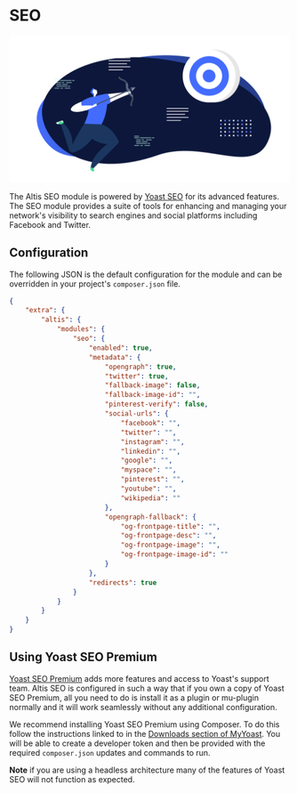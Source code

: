 # SEO

![](./assets/banner-seo.png)

The Altis SEO module is powered by [Yoast SEO](https://yoast.com/wordpress/plugins/seo/) for its advanced features. The SEO module provides a suite of tools for enhancing and managing your network's visibility to search engines and social platforms including Facebook and Twitter.

## Configuration

The following JSON is the default configuration for the module and can be overridden in your project's `composer.json` file.

```json
{
	"extra": {
		"altis": {
			"modules": {
				"seo": {
					"enabled": true,
					"metadata": {
						"opengraph": true,
						"twitter": true,
						"fallback-image": false,
						"fallback-image-id": "",
						"pinterest-verify": false,
						"social-urls": {
							"facebook": "",
							"twitter": "",
							"instagram": "",
							"linkedin": "",
							"google": "",
							"myspace": "",
							"pinterest": "",
							"youtube": "",
							"wikipedia": ""
						},
						"opengraph-fallback": {
							"og-frontpage-title": "",
							"og-frontpage-desc": "",
							"og-frontpage-image": "",
							"og-frontpage-image-id": ""
						}
					},
					"redirects": true
				}
			}
		}
	}
}
```

## Using Yoast SEO Premium

[Yoast SEO Premium](https://yoast.com/wordpress/plugins/seo/) adds more features and access to Yoast's support team. Altis SEO is configured in such a way that if you own a copy of Yoast SEO Premium, all you need to do is install it as a plugin or mu-plugin normally and it will work seamlessly without any additional configuration.

We recommend installing Yoast SEO Premium using Composer. To do this follow the instructions linked to in the [Downloads section of MyYoast](https://my.yoast.com/downloads). You will be able to create a developer token and then be provided with the required `composer.json` updates and commands to run.

**Note** if you are using a headless architecture many of the features of Yoast SEO will not function as expected.
